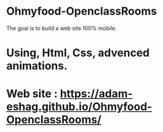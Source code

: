 # Ohmyfood-OpenclassRooms
The goal is to build a web site 100% mobile.

# Using, Html, Css, advenced animations.
# Web site : https://adam-eshag.github.io/Ohmyfood-OpenclassRooms/

